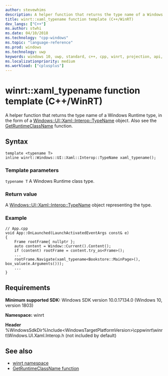 ```yaml
---
author: stevewhims
description: A helper function that returns the type name of a Windows Runtime type, in the form of a Windows::UI::Xaml::Interop::TypeName object.
title: winrt::xaml_typename function template (C++/WinRT)
dev_langs: ["C++"]
ms.author: stwhi
ms.date: 04/10/2018
ms.technology: "cpp-windows"
ms.topic: "language-reference"
ms.prod: windows
ms.technology: uwp
keywords: windows 10, uwp, standard, c++, cpp, winrt, projection, api, reference, navigation, typename
ms.localizationpriority: medium
ms.workload: ["cplusplus"]
---
```


# winrt::xaml_typename function template (C++/WinRT)

A helper function that returns the type name of a Windows Runtime type, in the form of a [Windows::UI::Xaml::Interop::TypeName](/uwp/api/windows.ui.xaml.interop.typename) object. Also see the [GetRuntimeClassName](getruntimeclassname.md) function.

## Syntax
```cppwinrt
template <typename T>
inline winrt::Windows::UI::Xaml::Interop::TypeName xaml_typename();
```

### Template parameters
`typename T`
A Windows Runtime class type.

### Return value 
A [Windows::UI::Xaml::Interop::TypeName](/uwp/api/windows.ui.xaml.interop.typename) object representing the type.

### Example
```cppwinrt
// App.cpp
void App::OnLaunched(LaunchActivatedEventArgs const& e)
{
    Frame rootFrame{ nullptr };
    auto content = Window::Current().Content();
    if (content) rootFrame = content.try_as<Frame>();
    ...
    rootFrame.Navigate(xaml_typename<Bookstore::MainPage>(), box_value(e.Arguments()));
    ...
}
```

## Requirements
**Minimum supported SDK:** Windows SDK version 10.0.17134.0 (Windows 10, version 1803)

**Namespace:** winrt

**Header** %WindowsSdkDir%Include\<WindowsTargetPlatformVersion>\cppwinrt\winrt\Windows.UI.Xaml.Interop.h (not included by default)

## See also 
* [winrt namespace](winrt.md)
* [GetRuntimeClassName function](getruntimeclassname.md)
